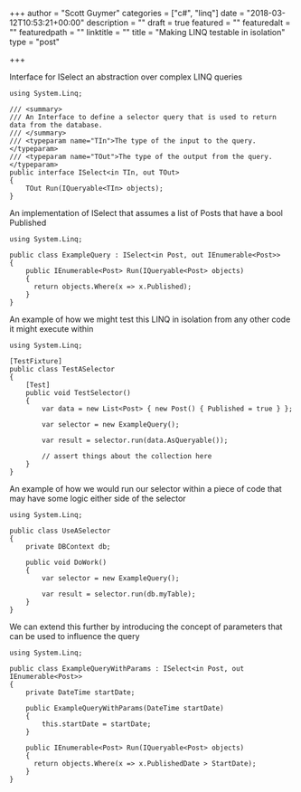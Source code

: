 +++
author = "Scott Guymer"
categories = ["c#", "linq"]
date = "2018-03-12T10:53:21+00:00"
description = ""
draft = true
featured = ""
featuredalt = ""
featuredpath = ""
linktitle = ""
title = "Making LINQ testable in isolation"
type = "post"

+++

Interface for ISelect an abstraction over complex LINQ queries

    using System.Linq;
    
    /// <summary>
    /// An Interface to define a selector query that is used to return data from the database.
    /// </summary>
    /// <typeparam name="TIn">The type of the input to the query.</typeparam>
    /// <typeparam name="TOut">The type of the output from the query.</typeparam>
    public interface ISelect<in TIn, out TOut>
    {
        TOut Run(IQueryable<TIn> objects);
    }

An implementation of  ISelect that assumes a list of Posts that have a bool Published

    using System.Linq;
    
    public class ExampleQuery : ISelect<in Post, out IEnumerable<Post>>
    {
        public IEnumerable<Post> Run(IQueryable<Post> objects)
        {
          return objects.Where(x => x.Published);
        }
    }

An example of how we might test this LINQ in isolation from any other code it might execute within

    using System.Linq;
    
    [TestFixture]
    public class TestASelector
    {
        [Test]
        public void TestSelector()
        {
            var data = new List<Post> { new Post() { Published = true } };
            
            var selector = new ExampleQuery();
            
            var result = selector.run(data.AsQueryable());
            
            // assert things about the collection here
        }
    }

An example of how we would run our selector within a piece of code that may have some logic either side of the selector

    using System.Linq;
    
    public class UseASelector
    {
        private DBContext db;
        
        public void DoWork()
        {
            var selector = new ExampleQuery();
            
            var result = selector.run(db.myTable);
        }
    }

We can extend this further by introducing the concept of parameters that can be used to influence the query

    using System.Linq;
    
    public class ExampleQueryWithParams : ISelect<in Post, out IEnumerable<Post>>
    {
        private DateTime startDate;
        
        public ExampleQueryWithParams(DateTime startDate)
        {
            this.startDate = startDate;
        }
        
        public IEnumerable<Post> Run(IQueryable<Post> objects)
        {
          return objects.Where(x => x.PublishedDate > StartDate);
        }
    }
